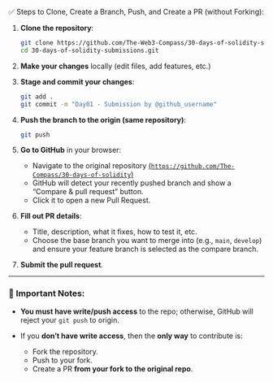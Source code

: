 ✅ Steps to Clone, Create a Branch, Push, and Create a PR (without Forking):

1. **Clone the repository**:

   ```bash
   git clone https://github.com/The-Web3-Compass/30-days-of-solidity-submissions.git
   cd 30-days-of-solidity-submissions.git
   ```

2. **Make your changes** locally (edit files, add features, etc.)

3. **Stage and commit your changes**:

   ```bash
   git add .
   git commit -m "Day01 - Submission by @github_username"
   ```

5. **Push the branch to the origin (same repository)**:

   ```bash
   git push
   ```

6. **Go to GitHub** in your browser:

   * Navigate to the original repository [(`https://github.com/The-Compass/30-days-of-solidity`)](https://github.com/The-Web3-Compass/30-days-of-solidity-submissions)
   * GitHub will detect your recently pushed branch and show a “Compare & pull request” button.
   * Click it to open a new Pull Request.

7. **Fill out PR details**:

   * Title, description, what it fixes, how to test it, etc.
   * Choose the base branch you want to merge into (e.g., `main`, `develop`) and ensure your feature branch is selected as the compare branch.

8. **Submit the pull request**.

---

### 🧠 Important Notes:

* **You must have write/push access** to the repo; otherwise, GitHub will reject your `git push` to origin.
* If you **don’t have write access**, then the **only way** to contribute is:

  * Fork the repository.
  * Push to your fork.
  * Create a PR **from your fork to the original repo**.
